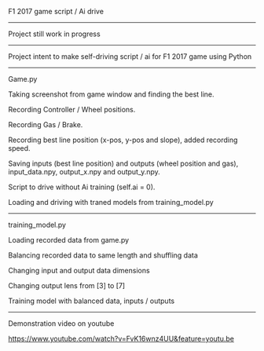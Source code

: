F1 2017 game script / Ai drive

------------------------------

Project still work in progress

------------------------------

Project intent to make self-driving script / ai for F1 2017 game using Python

------------------------------

Game.py

Taking screenshot from game window and finding the best line.

Recording Controller / Wheel positions.

Recording Gas / Brake.

Recording best line position (x-pos, y-pos and slope), added recording speed.

Saving inputs (best line position) and outputs (wheel position and gas), input_data.npy, output_x.npy and output_y.npy.

Script to drive without Ai training (self.ai = 0).

Loading and driving with traned models from training_model.py

------------------------------

training_model.py

Loading recorded data from game.py

Balancing recorded data to same length and shuffling data

Changing input and output data dimensions

Changing output lens from [3] to [7]

Training model with balanced data, inputs / outputs

------------------------------

Demonstration video on youtube

https://www.youtube.com/watch?v=FvK16wnz4UU&feature=youtu.be
